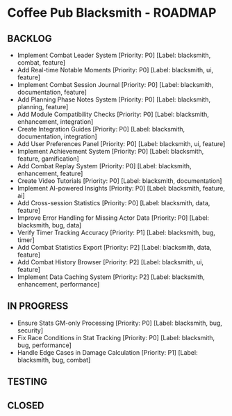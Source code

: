 # Coffee Pub Blacksmith - ROADMAP

<!--
USAGE:
1. To add new items: Add them here in the appropriate section using the format:
   - Your new task title [Priority: P0-P4] [Label: blacksmith, label1, label2]
   They will be automatically created as GitHub Issues.

2. To modify existing items: Edit them in GitHub Issues instead of here.
   This file will be automatically updated to reflect those changes.

EXAMPLE:
- Do that thing [Priority: P2] [Label: blacksmith, enhancement, automation]


This dual workflow allows for easy planning while maintaining GitHub Issues as the source of truth.

PRIORITIES:
P0 - Critical/Blocker
P1 - High Priority
P2 - Medium Priority
P3 - Low Priority
P4 - Low Priority/Low Impact
-->

## BACKLOG

- Implement Combat Leader System [Priority: P0] [Label: blacksmith, combat, feature]
- Add Real-time Notable Moments [Priority: P0] [Label: blacksmith, ui, feature]
- Implement Combat Session Journal [Priority: P0] [Label: blacksmith, documentation, feature]
- Add Planning Phase Notes System [Priority: P0] [Label: blacksmith, planning, feature]
- Add Module Compatibility Checks [Priority: P0] [Label: blacksmith, enhancement, integration]
- Create Integration Guides [Priority: P0] [Label: blacksmith, documentation, integration]
- Add User Preferences Panel [Priority: P0] [Label: blacksmith, ui, feature]
- Implement Achievement System [Priority: P0] [Label: blacksmith, feature, gamification]
- Add Combat Replay System [Priority: P0] [Label: blacksmith, enhancement, feature]
- Create Video Tutorials [Priority: P0] [Label: blacksmith, documentation]
- Implement AI-powered Insights [Priority: P0] [Label: blacksmith, feature, ai]
- Add Cross-session Statistics [Priority: P0] [Label: blacksmith, data, feature]
- Improve Error Handling for Missing Actor Data [Priority: P0] [Label: blacksmith, bug, data]
- Verify Timer Tracking Accuracy [Priority: P1] [Label: blacksmith, bug, timer]
- Add Combat Statistics Export [Priority: P2] [Label: blacksmith, data, feature]
- Add Combat History Browser [Priority: P2] [Label: blacksmith, ui, feature]
- Implement Data Caching System [Priority: P2] [Label: blacksmith, enhancement, performance]

## IN PROGRESS

- Ensure Stats GM-only Processing [Priority: P0] [Label: blacksmith, bug, security]
- Fix Race Conditions in Stat Tracking [Priority: P0] [Label: blacksmith, bug, performance]
- Handle Edge Cases in Damage Calculation [Priority: P1] [Label: blacksmith, bug, combat]

## TESTING



## CLOSED



